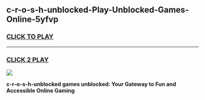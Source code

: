 
## c-r-o-s-h-unblocked-Play-Unblocked-Games-Online-5yfvp
<h3>
<a href="https://premium76.site?title=c-r-o-s-h-unblocked&ref=25A">CLICK TO PLAY</a></h3>
<hr>

<h3>
<a href="https://premium76.site?title=c-r-o-s-h-unblocked&ref=25A">CLICK 2 PLAY</a>
  
</h3>

<a href="https://premium76.site?title=c-r-o-s-h-unblocked&ref=25A"><img src="https://clearcache.store/games.png"></a>


**c-r-o-s-h-unblocked games unblocked: Your Gateway to Fun and Accessible Online Gaming**
